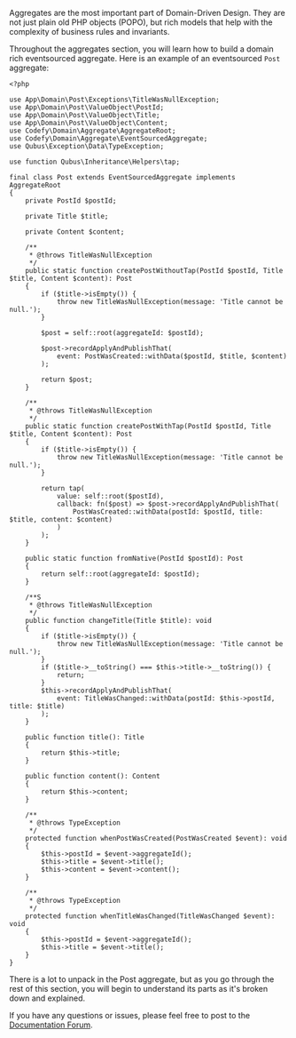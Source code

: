 Aggregates are the most important part of Domain-Driven Design. They are not just plain old PHP objects (POPO), but 
rich models that help with the complexity of business rules and invariants.

Throughout the aggregates section, you will learn how to build a domain rich eventsourced aggregate. Here is an example 
of an eventsourced `Post` aggregate:

    <?php

    use App\Domain\Post\Exceptions\TitleWasNullException;
    use App\Domain\Post\ValueObject\PostId;
    use App\Domain\Post\ValueObject\Title;
    use App\Domain\Post\ValueObject\Content;
    use Codefy\Domain\Aggregate\AggregateRoot;
    use Codefy\Domain\Aggregate\EventSourcedAggregate;
    use Qubus\Exception\Data\TypeException;
    
    use function Qubus\Inheritance\Helpers\tap;
    
    final class Post extends EventSourcedAggregate implements AggregateRoot
    {
        private PostId $postId;
    
        private Title $title;
    
        private Content $content;
    
        /**
         * @throws TitleWasNullException
         */
        public static function createPostWithoutTap(PostId $postId, Title $title, Content $content): Post
        {
            if ($title->isEmpty()) {
                throw new TitleWasNullException(message: 'Title cannot be null.');
            }
    
            $post = self::root(aggregateId: $postId);
    
            $post->recordApplyAndPublishThat(
                event: PostWasCreated::withData($postId, $title, $content)
            );
    
            return $post;
        }
    
        /**
         * @throws TitleWasNullException
         */
        public static function createPostWithTap(PostId $postId, Title $title, Content $content): Post
        {
            if ($title->isEmpty()) {
                throw new TitleWasNullException(message: 'Title cannot be null.');
            }
    
            return tap(
                value: self::root($postId),
                callback: fn($post) => $post->recordApplyAndPublishThat(
                    PostWasCreated::withData(postId: $postId, title: $title, content: $content)
                )
            );
        }
    
        public static function fromNative(PostId $postId): Post
        {
            return self::root(aggregateId: $postId);
        }
    
        /**S
         * @throws TitleWasNullException
         */
        public function changeTitle(Title $title): void
        {
            if ($title->isEmpty()) {
                throw new TitleWasNullException(message: 'Title cannot be null.');
            }
            if ($title->__toString() === $this->title->__toString()) {
                return;
            }
            $this->recordApplyAndPublishThat(
                event: TitleWasChanged::withData(postId: $this->postId, title: $title)
            );
        }
    
        public function title(): Title
        {
            return $this->title;
        }
    
        public function content(): Content
        {
            return $this->content;
        }
    
        /**
         * @throws TypeException
         */
        protected function whenPostWasCreated(PostWasCreated $event): void
        {
            $this->postId = $event->aggregateId();
            $this->title = $event->title();
            $this->content = $event->content();
        }
    
        /**
         * @throws TypeException
         */
        protected function whenTitleWasChanged(TitleWasChanged $event): void
        {
            $this->postId = $event->aggregateId();
            $this->title = $event->title();
        }
    }
            
        
There is a lot to unpack in the Post aggregate, but as you go through the rest of this section, you will begin to 
understand its parts as it's broken down and explained.
        
If you have any questions or issues, please feel free to post to the [Documentation Forum](https://codefyphp.com/community/documentation/).